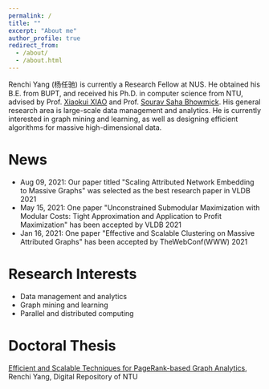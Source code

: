 ```yaml
---
permalink: /
title: ""
excerpt: "About me"
author_profile: true
redirect_from: 
  - /about/
  - /about.html
---
```


Renchi Yang (杨任驰) is currently a Research Fellow at NUS. He obtained his B.E. from BUPT, and received his Ph.D. in computer science from NTU, advised by Prof. [Xiaokui XIAO](https://www.comp.nus.edu.sg/~xiaoxk/) and Prof. [Sourav Saha Bhowmick](https://personal.ntu.edu.sg/assourav/). His general research area is large-scale data management and analytics. He is currently interested in graph mining and learning, as well as designing efficient algorithms for massive high-dimensional data.

News
======
- Aug 09, 2021: Our paper titled "Scaling Attributed Network Embedding to Massive Graphs" was selected as the best research paper in VLDB 2021
- May 15, 2021: One paper "Unconstrained Submodular Maximization with Modular Costs: Tight Approximation and Application to Profit Maximization" has been accepted by VLDB 2021
- Jan 16, 2021: One paper "Effective and Scalable Clustering on Massive Attributed Graphs" has been accepted by TheWebConf(WWW) 2021

Research Interests
======
- Data management and analytics
- Graph mining and learning
- Parallel and distributed computing

Doctoral Thesis
======
[Efficient and Scalable Techniques for PageRank-based Graph Analytics](https://hdl.handle.net/10356/145185), Renchi Yang, Digital Repository of NTU
